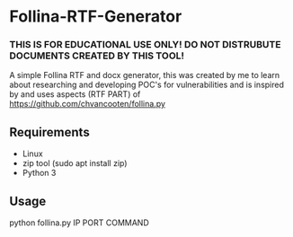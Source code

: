 # Follina-RTF-Generator
### THIS IS FOR EDUCATIONAL USE ONLY! DO NOT DISTRUBUTE DOCUMENTS CREATED BY THIS TOOL!
A simple Follina RTF and docx generator, this was created by me to learn about researching and developing POC's for vulnerabilities and is inspired by and uses aspects (RTF PART) of https://github.com/chvancooten/follina.py 

## Requirements
 - Linux
 - zip tool (sudo apt install zip)
 - Python 3

## Usage
python follina.py IP PORT COMMAND

